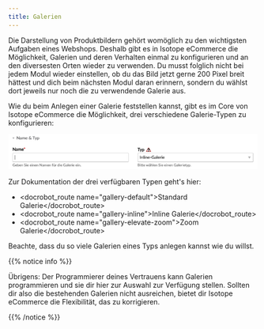```yaml
---
title: Galerien
---
```


Die Darstellung von Produktbildern gehört womöglich zu den wichtigsten Aufgaben eines Webshops. Deshalb gibt es in Isotope eCommerce die Möglichkeit, Galerien und deren Verhalten einmal zu konfigurieren und an den diversesten Orten wieder zu verwenden. Du musst folglich nicht bei jedem Modul wieder einstellen, ob du das Bild jetzt gerne 200 Pixel breit hättest und dich beim nächsten Modul daran erinnern, sondern du wählst dort jeweils nur noch die zu verwendende Galerie aus.

Wie du beim Anlegen einer Galerie feststellen kannst, gibt es im Core von Isotope eCommerce die Möglichkeit, drei verschiedene Galerie-Typen zu konfigurieren:

![Galerie Typauswahl](type_choice.png)

Zur Dokumentation der drei verfügbaren Typen geht's hier:

* <docrobot_route name="gallery-default">Standard Galerie</docrobot_route>
* <docrobot_route name="gallery-inline">Inline Galerie</docrobot_route>
* <docrobot_route name="gallery-elevate-zoom">Zoom Galerie</docrobot_route>

Beachte, dass du so viele Galerien eines Typs anlegen kannst wie du willst.

{{% notice info %}}<p>Übrigens: Der Programmierer deines Vertrauens kann Galerien programmieren und sie dir hier zur Auswahl zur Verfügung stellen. Sollten dir also die bestehenden Galerien nicht ausreichen, bietet dir Isotope eCommerce die Flexibilität, das zu korrigieren.</p>{{% /notice %}}
